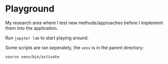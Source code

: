 # Playground

My research area where I test new methods/approaches before I implement them into the application.

Run `jupyter lab` to start playing around.

Some scripts are ran seperately, the `venv` is in the parent directory:

`source venv/bin/activate`
